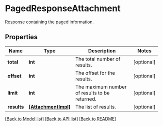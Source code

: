 # PagedResponseAttachment

Response containing the paged information.
## Properties
Name | Type | Description | Notes
------------ | ------------- | ------------- | -------------
**total** | **int** | The total number of results. | [optional] 
**offset** | **int** | The offset for the results. | [optional] 
**limit** | **int** | The maximum number of results to be returned. | [optional] 
**results** | [**[AttachmentImpl]**](AttachmentImpl.md) | The list of results. | [optional] 

[[Back to Model list]](../README.md#documentation-for-models) [[Back to API list]](../README.md#documentation-for-api-endpoints) [[Back to README]](../README.md)


